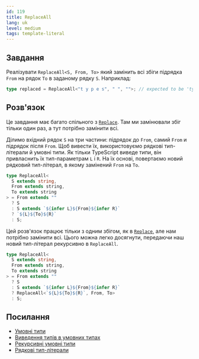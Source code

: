 ```yaml
---
id: 119
title: ReplaceAll
lang: uk
level: medium
tags: template-literal
---
```


## Завдання

Реалізувати `ReplaceAll<S, From, To>` який замінить всі збіги підрядка `From` на
рядок `To` в заданому рядку `S`. Наприклад:

```typescript
type replaced = ReplaceAll<"t y p e s", " ", "">; // expected to be 'types'
```

## Розв'язок

Це завдання має багато спільного з [`Replace`](./medium-replace.md). Там ми
замінювали збіг тільки один раз, а тут потрібно замінити всі.

Ділимо вхідний рядок `S` на три частини: підрядок до `From`, самий `From` и
підрядок після `From`. Щоб вивести їх, використовуємо рядкові тип-літерали й
умовні типи. Як тільки TypeScript виведе типи, він привласнить їх тип-параметрам
`L` і `R`. На їх основі, повертаємо новий рядковий тип-літерал, в якому
замінений `From` на `To`.

```typescript
type ReplaceAll<
  S extends string,
  From extends string,
  To extends string
> = From extends ""
  ? S
  : S extends `${infer L}${From}${infer R}`
  ? `${L}${To}${R}`
  : S;
```

Цей розв'язок працює тільки з одним збігом, як в
[`Replace`](./medium-replace.md), але нам потрібно замінити всі. Цього можна
легко досягнути, передаючи наш новий тип-літерал рекурсивно в `ReplaceAll`.

```typescript
type ReplaceAll<
  S extends string,
  From extends string,
  To extends string
> = From extends ""
  ? S
  : S extends `${infer L}${From}${infer R}`
  ? ReplaceAll<`${L}${To}${R}`, From, To>
  : S;
```

## Посилання

- [Умовні типи](https://www.typescriptlang.org/docs/handbook/2/conditional-types.html)
- [Виведення типів в умовних типах](https://www.typescriptlang.org/docs/handbook/2/conditional-types.html#inferring-within-conditional-types)
- [Рекурсивні умовні типи](https://www.typescriptlang.org/docs/handbook/release-notes/typescript-4-1.html#recursive-conditional-types)
- [Рядкові тип-літерали](https://www.typescriptlang.org/docs/handbook/release-notes/typescript-4-1.html#template-literal-types)
